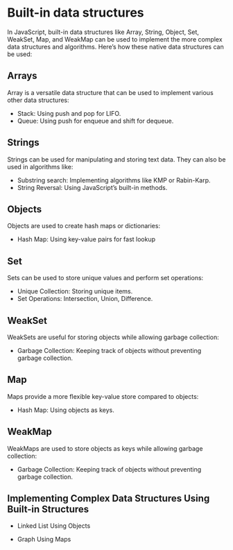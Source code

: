 # Built-in data structures

In JavaScript, built-in data structures like Array, String, Object, Set, WeakSet, Map, and WeakMap can be used to implement the more complex data structures and algorithms. Here’s how these native data structures can be used:

## Arrays

Array is a versatile data structure that can be used to implement various other data structures:

- Stack: Using push and pop for LIFO.
- Queue: Using push for enqueue and shift for dequeue.

## Strings

Strings can be used for manipulating and storing text data. They can also be used in algorithms like:

- Substring search: Implementing algorithms like KMP or Rabin-Karp.
- String Reversal: Using JavaScript’s built-in methods.

## Objects

Objects are used to create hash maps or dictionaries:

- Hash Map: Using key-value pairs for fast lookup

## Set

Sets can be used to store unique values and perform set operations:

- Unique Collection: Storing unique items.
- Set Operations: Intersection, Union, Difference.

## WeakSet

WeakSets are useful for storing objects while allowing garbage collection:

- Garbage Collection: Keeping track of objects without preventing garbage collection.

## Map

Maps provide a more flexible key-value store compared to objects:

- Hash Map: Using objects as keys.

## WeakMap

WeakMaps are used to store objects as keys while allowing garbage collection:

- Garbage Collection: Keeping track of objects without preventing garbage collection.

## Implementing Complex Data Structures Using Built-in Structures

- Linked List Using Objects

- Graph Using Maps
